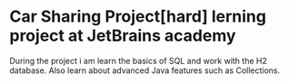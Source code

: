 # Car Sharing Project[hard] lerning project at JetBrains academy

During the project i am learn the basics of SQL and work with the H2 database. Also learn about advanced Java features such as Collections.
